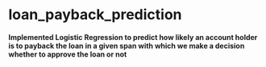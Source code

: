 # loan_payback_prediction
#### Implemented Logistic Regression to predict how likely an account holder is to payback the loan in a given span with which we make a decision whether to approve the loan or not
